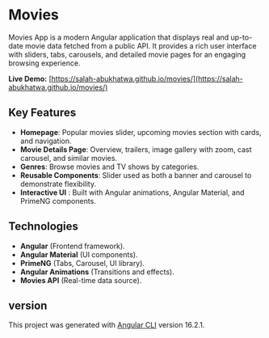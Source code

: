 # Movies

Movies App is a modern Angular application that displays real and up-to-date movie data fetched from a public API. It provides a rich user interface with sliders, tabs, carousels, and detailed movie pages for an engaging browsing experience.

**Live Demo:** [https://salah-abukhatwa.github.io/movies/](https://salah-abukhatwa.github.io/movies/)


## Key Features

- **Homepage**: Popular movies slider, upcoming movies section with cards, and navigation.
- **Movie Details Page**: Overview, trailers, image gallery with zoom, cast carousel, and similar movies.
- **Genres**: Browse movies and TV shows by categories.
- **Reusable Components**: Slider used as both a banner and carousel to demonstrate flexibility.
- **Interactive UI** : Built with Angular animations, Angular Material, and PrimeNG components.

## Technologies

- **Angular** (Frontend framework).
- **Angular Material** (UI components).
- **PrimeNG** (Tabs, Carousel, UI library).
- **Angular Animations** (Transitions and effects).
- **Movies API** (Real-time data source).


## version

This project was generated with [Angular CLI](https://github.com/angular/angular-cli) version 16.2.1.
